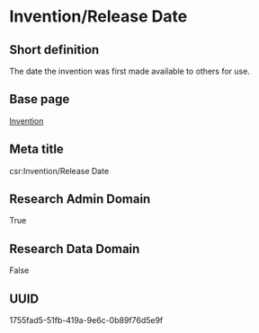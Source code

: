 # Invention/Release Date
## Short definition
The date the invention was first made available to others for use.
## Base page
[Invention](https://github.com/EuroCRIS/CASRAI-Dictionairies/blob/main/Objects/Invention.md)
## Meta title
csr:Invention/Release Date
## Research Admin Domain
True
## Research Data Domain
False
## UUID
1755fad5-51fb-419a-9e6c-0b89f76d5e9f
